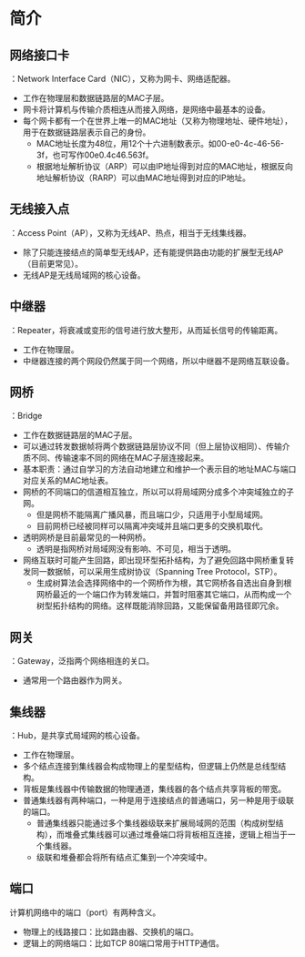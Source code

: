 # 简介

## 网络接口卡

：Network Interface Card（NIC），又称为网卡、网络适配器。
- 工作在物理层和数据链路层的MAC子层。
- 网卡将计算机与传输介质相连从而接入网络，是网络中最基本的设备。
- 每个网卡都有一个在世界上唯一的MAC地址（又称为物理地址、硬件地址），用于在数据链路层表示自己的身份。
  - MAC地址长度为48位，用12个十六进制数表示。如00-e0-4c-46-56-3f，也可写作00e0.4c46.563f。
  - 根据地址解析协议（ARP）可以由IP地址得到对应的MAC地址，根据反向地址解析协议（RARP）可以由MAC地址得到对应的IP地址。

## 无线接入点

：Access Point（AP），又称为无线AP、热点，相当于无线集线器。
- 除了只能连接结点的简单型无线AP，还有能提供路由功能的扩展型无线AP（目前更常见）。
- 无线AP是无线局域网的核心设备。

## 中继器

：Repeater，将衰减或变形的信号进行放大整形，从而延长信号的传输距离。
- 工作在物理层。
- 中继器连接的两个网段仍然属于同一个网络，所以中继器不是网络互联设备。

## 网桥

：Bridge
- 工作在数据链路层的MAC子层。
- 可以通过转发数据帧将两个数据链路层协议不同（但上层协议相同）、传输介质不同、传输速率不同的网络在MAC子层连接起来。
- 基本职责：通过自学习的方法自动地建立和维护一个表示目的地址MAC与端口对应关系的MAC地址表。
- 网桥的不同端口的信道相互独立，所以可以将局域网分成多个冲突域独立的子网。
  - 但是网桥不能隔离广播风暴，而且端口少，只适用于小型局域网。
  - 目前网桥已经被同样可以隔离冲突域并且端口更多的交换机取代。
- 透明网桥是目前最常见的一种网桥。
  - 透明是指网桥对局域网没有影响、不可见，相当于透明。
- 网络互联时可能产生回路，即出现环型拓扑结构，为了避免回路中网桥重复转发同一数据帧，可以采用生成树协议（Spanning Tree Protocol，STP）。
  - 生成树算法会选择网络中的一个网桥作为根，其它网桥各自选出自身到根网桥最近的一个端口作为转发端口，并暂时阻塞其它端口，从而构成一个树型拓扑结构的网络。这样既能消除回路，又能保留备用路径即冗余。

## 网关

：Gateway，泛指两个网络相连的关口。
- 通常用一个路由器作为网关。

## 集线器

：Hub，是共享式局域网的核心设备。
- 工作在物理层。
- 多个结点连接到集线器会构成物理上的星型结构，但逻辑上仍然是总线型结构。
- 背板是集线器中传输数据的物理通道，集线器的各个结点共享背板的带宽。
- 普通集线器有两种端口，一种是用于连接结点的普通端口，另一种是用于级联的端口。
  - 普通集线器只能通过多个集线器级联来扩展局域网的范围（构成树型结构），而堆叠式集线器可以通过堆叠端口将背板相互连接，逻辑上相当于一个集线器。
  - 级联和堆叠都会将所有结点汇集到一个冲突域中。

## 端口

计算机网络中的端口（port）有两种含义。
- 物理上的线路接口：比如路由器、交换机的端口。
- 逻辑上的网络端口：比如TCP 80端口常用于HTTP通信。
